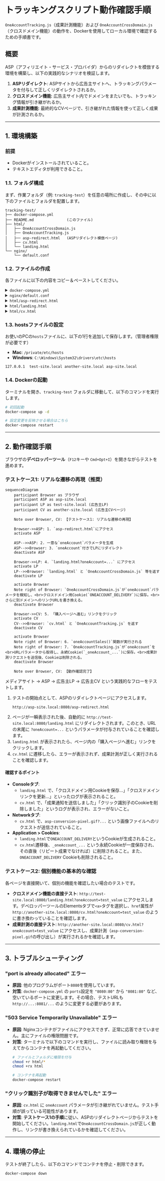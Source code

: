 # トラッキングスクリプト動作確認手順

`OneAccountTracking.js`（成果計測機能）および `OneAccountCrossDomain.js`（クロスドメイン機能）の動作を、Dockerを使用してローカル環境で確認するための手順書です。

## 概要

ASP（アフィリエイト・サービス・プロバイダ）からのリダイレクトを模倣する環境を構築し、以下の実践的なシナリオを検証します。

1.  **ASPリダイレクト**: ASPサイトから広告主サイトへ、トラッキングパラメータを付与して正しくリダイレクトされるか。
2.  **クロスドメイン機能**: 広告主サイト内でドメインをまたいでも、トラッキング情報が引き継がれるか。
3.  **成果計測機能**: 最終的なCVページで、引き継がれた情報を使って正しく成果が計測されるか。

-----

## 1. 環境構築

### 前提

  * Dockerがインストールされていること。
  * テキストエディタが利用できること。

### 1.1. フォルダ構成

まず、作業フォルダ（例: `tracking-test`）を任意の場所に作成し、その中に以下のファイルとフォルダを配置します。

```
tracking-test/
├── docker-compose.yml
├── README.md               (このファイル)
├── html/
│   ├── OneAccountCrossDomain.js
│   ├── OneAccountTracking.js
│   ├── asp-redirect.html   (ASPリダイレクト模倣ページ)
│   ├── cv.html
│   └── landing.html
└── nginx/
    └── default.conf
```

### 1.2. ファイルの作成

各ファイルに以下の内容をコピー＆ペーストしてください。

<details>
<summary><code>docker-compose.yml</code></summary>

```yaml
services:
  web:
    image: nginx:latest
    ports:
      - "8080:80"
    volumes:
      - ./html:/usr/share/nginx/html
      - ./nginx/default.conf:/etc/nginx/conf.d/default.conf
```

</details>

<details>
<summary><code>nginx/default.conf</code></summary>

```nginx
server {
    listen 80;
    server_name test-site.local;

    location / {
        root /usr/share/nginx/html;
        index index.html;
    }
}

server {
    listen 80;
    server_name another-site.local;

    location / {
        root /usr/share/nginx/html;
        index index.html;
    }
}

server {
    listen 80;
    server_name asp-site.local;

    location / {
        root /usr/share/nginx/html;
        index index.html;
    }
}
```

</details>

<details>
<summary><code>html/asp-redirect.html</code></summary>

```html
<!DOCTYPE html>
<html lang="ja">
<head>
    <meta charset="UTF-8">
    <title>ASP Redirecting...</title>
</head>
<body>
    <div id="debug-info"></div>

    <h1>ASPサイト</h1>
    <p>広告主サイトへリダイレクトしています...</p>

    <script src="debugger.js"></script>
    <script>
        // ベースとなるパラメータを生成
        let oneAccountValue = 'click-' + Date.now() + '-' + Math.random().toString(36).substring(2);

        // 長さが92文字に満たない場合、ランダムな文字を追加して水増しする
        const chars = 'abcdefghijklmnopqrstuvwxyz0123456789';
        while (oneAccountValue.length < 92) {
            oneAccountValue += chars.charAt(Math.floor(Math.random() * chars.length));
        }

        // 広告主サイトのLPへ、パラメータを付与してリダイレクト
        const destinationUrl = `http://test-site.local:8080/landing.html?oneAccount=${oneAccountValue}`;
        console.log(`[ASP側で生成] value: ${oneAccountValue}, length: ${oneAccountValue.length}`);

        // 画面にリダイレクト先URLを表示
        document.body.innerHTML += `<p><b>リダイレクト先:</b> ${destinationUrl}</p>`;

        // 0.5秒後にリダイレクトを実行
        setTimeout(() => {
            window.location.replace(destinationUrl);
        }, 500);
    </script>
</body>
</html>
```

</details>

<details>
<summary><code>html/landing.html</code></summary>

```html
<!DOCTYPE html>
<html lang="ja">
<head>
    <meta charset="UTF-8">
    <title>Landing Page</title>
    <script src="OneAccountCrossDomain.js"></script>
    <script src="OneAccountTracking.js"></script>
</head>
<body>
    <div id="debug-info"></div>

    <h1>Landing Page (test-site.local)</h1>
    <p>下のリンクをクリックして、別ドメインのCVページに移動します。</p>

    <a href="http://another-site.local:8080/cv.html">購入ページへ進む (another-site.local)</a>

    <script src="debugger.js"></script>
</body>
</html>
```

</details>

<details>
<summary><code>html/cv.html</code></summary>

```html
<!DOCTYPE html>
<html lang="ja">
<head>
    <meta charset="UTF-8">
    <title>CV Page</title>
    <script src="OneAccountTracking.js"></script>
</head>
<body>
    <div id="debug-info"></div>

    <h1>CV Page (購入完了)</h1>
    <p>このページで成果が計測されます。</p>

    <span id="oneAccountSales"></span>

    <script src="debugger.js"></script>
    <script>
        // ページの読み込みが完了したら、oneAccountSales関数を実行
        window.onload = function() {
            oneAccountSales({
                pid: 's00000000000001', // 15文字のプログラムID
                items: [
                    {
                        code: 'item-001',
                        price: 1000,
                        quantity: 2
                    },
                    {
                        code: 'item-002',
                        price: 500,
                        quantity: 1
                    }
                ],
                order_number: 'ORDER-12345',
                total_price: 2500, // 合計金額
                currency: 'JPY'
            });
        };
    </script>
</body>
</html>
```

</details>

### 1.3. hostsファイルの設定

お使いのPCの`hosts`ファイルに、以下の1行を追加して保存します。（管理者権限が必要です）

  * **Mac**: `/private/etc/hosts`
  * **Windows**: `C:\Windows\System32\drivers\etc\hosts`

<!-- end list -->

```
127.0.0.1  test-site.local another-site.local asp-site.local
```

### 1.4. Dockerの起動

ターミナルを開き、`tracking-test` フォルダに移動して、以下のコマンドを実行します。

```bash
# 初回起動
docker-compose up -d

# 設定変更を反映させる場合はこちら
docker-compose restart
```

-----

## 2. 動作確認手順

ブラウザの**デベロッパーツール**（`F12`キーや `Cmd+Opt+I`）を開きながらテストを進めます。

### テストケース1: リアルな遷移の再現（推奨）

```mermaid
sequenceDiagram
    participant Browser as ブラウザ
    participant ASP as asp-site.local
    participant LP as test-site.local (広告主LP)
    participant CV as another-site.local (広告主CVページ)

    Note over Browser, CV: 【テストケース1: リアルな遷移の再現】

    Browser->>ASP: 1. `asp-redirect.html`にアクセス
    activate ASP

    ASP-->>ASP: 2. 一意な`oneAccount`パラメータを生成
    ASP-->>Browser: 3. `oneAccount`付きでLPにリダイレクト
    deactivate ASP

    Browser->>LP: 4. `landing.html?oneAccount=...` にアクセス
    activate LP
    LP-->>Browser: `landing.html` と `OneAccountCrossDomain.js` 等を返す
    deactivate LP

    activate Browser
    Note right of Browser: `OneAccountCrossDomain.js`が`oneAccount`パラメータを検知し、<br>クロスドメイン用Cookie(`ONEACCOUNT_DELIVERY`)に保存。<br>さらに別ドメインへのリンクURLを書き換える。
    deactivate Browser

    Browser->>CV: 5. 「購入ページへ進む」リンクをクリック
    activate CV
    CV-->>Browser: `cv.html` と `OneAccountTracking.js` を返す
    deactivate CV

    activate Browser
    Note right of Browser: 6. `oneAccountSales()`関数が実行される
    Note right of Browser: 7. `OneAccountTracking.js`が`oneAccount`を<br>URLパラメータから取得し、永続Cookie(`_oneAccount_...`)に保存。<br>成果計測リクエストを送信後、Cookieは削除される。
    deactivate Browser

    Note over Browser, CV: 【動作確認完了】
```

メディアサイト → ASP → 広告主LP → 広告主CV という実践的なフローをテストします。

1.  テストの開始点として、ASPのリダイレクトページにアクセスします。
    ```
    http://asp-site.local:8080/asp-redirect.html
    ```
2.  ページが一瞬表示された後、自動的に `http://test-site.local:8080/landing.html` にリダイレクトされます。このとき、URLの末尾に `?oneAccount=...` というパラメータが付与されていることを確認します。
3.  `landing.html` が表示されたら、ページ内の「購入ページへ進む」リンクをクリックします。
4.  `cv.html` に遷移したら、エラーが表示されず、成果計測が正しく実行されることを確認します。

#### 確認するポイント

  * **Consoleタブ**:
      * `landing.html` で、「クロスドメイン用Cookieを保存...」「クロスドメインリンクを更新...」といったログが表示されること。
      * `cv.html` で、「成果通知を送信しました」「クリック識別子のCookieを削除しました」というログが表示され、エラーがないこと。
  * **Networkタブ**:
      * `cv.html` で、`asp-conversion-pixel.gif?...` という画像ファイルへのリクエストが送信されていること。
  * **Application > Cookies**:
      * `landing.html`で`ONEACCOUNT_DELIVERY`というCookieが生成されること。
      * `cv.html`遷移後、`_oneAccount_...` という永続Cookieが一度保存され、その直後（リピート成果でなければ）に削除されること。また、`ONEACCOUNT_DELIVERY` Cookieも削除されること。

### テストケース2: 個別機能の基本的な確認

各ページを直接開いて、個別の機能を確認したい場合のテストです。

  * **クロスドメイン機能の直接テスト**:
    `http://test-site.local:8080/landing.html?oneAccount=test_value` にアクセスします。デベロッパーツールのElementsタブで`<a>`タグを選択し、`href`属性が `http://another-site.local:8080/cv.html?oneAccount=test_value` のように書き換わっていることを確認します。
  * **成果計測の直接テスト**:
    `http://another-site.local:8080/cv.html?oneAccount=test_value` にアクセスし、成果計測（`asp-conversion-pixel.gif`の呼び出し）が実行されるかを確認します。

-----

## 3. トラブルシューティング

### "port is already allocated" エラー

  * **原因**: 他のプログラムがポート`8080`を使用しています。
  * **対策**: `docker-compose.yml` の `ports`設定を `"8080:80"` から `"8081:80"` など、空いているポートに変更します。その場合、テストURLも `http://...:8081/...` のように変更する必要があります。

### "503 Service Temporarily Unavailable" エラー

  * **原因**: Nginxコンテナがファイルにアクセスできず、正常に応答できていません。主にファイルの権限問題です。
  * **対策**: ターミナルで以下のコマンドを実行し、ファイルに読み取り権限を与えてからコンテナを再起動してください。
    ```bash
    # ファイルとフォルダに権限を付与
    chmod +r html/*
    chmod +rx html

    # コンテナを再起動
    docker-compose restart
    ```

### "クリック識別子が取得できませんでした" エラー

  * **原因**: `cv.html` に `oneAccount` パラメータが引き継がれていません。テスト手順が誤っている可能性があります。
  * **対策**: **テストケース1の手順**に従い、ASPのリダイレクトページからテストを開始してください。`landing.html`で`OneAccountCrossDomain.js`が正しく動作し、リンクが書き換えられているかを確認してください。

-----

## 4. 環境の停止

テストが終了したら、以下のコマンドでコンテナを停止・削除できます。

```bash
docker-compose down
```